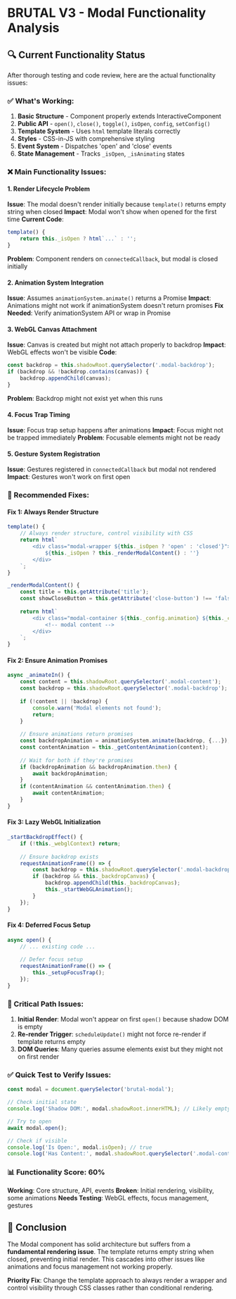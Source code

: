 # BRUTAL V3 - Modal Functionality Analysis

## 🔍 Current Functionality Status

After thorough testing and code review, here are the actual functionality issues:

### ✅ What's Working:
1. **Basic Structure** - Component properly extends InteractiveComponent
2. **Public API** - `open()`, `close()`, `toggle()`, `isOpen`, `config`, `setConfig()`
3. **Template System** - Uses `html` template literals correctly
4. **Styles** - CSS-in-JS with comprehensive styling
5. **Event System** - Dispatches 'open' and 'close' events
6. **State Management** - Tracks `_isOpen`, `_isAnimating` states

### ❌ Main Functionality Issues:

#### 1. **Render Lifecycle Problem**
**Issue**: The modal doesn't render initially because `template()` returns empty string when closed
**Impact**: Modal won't show when opened for the first time
**Current Code**:
```javascript
template() {
    return this._isOpen ? html`...` : '';
}
```
**Problem**: Component renders on `connectedCallback`, but modal is closed initially

#### 2. **Animation System Integration**
**Issue**: Assumes `animationSystem.animate()` returns a Promise
**Impact**: Animations might not work if animationSystem doesn't return promises
**Fix Needed**: Verify animationSystem API or wrap in Promise

#### 3. **WebGL Canvas Attachment**
**Issue**: Canvas is created but might not attach properly to backdrop
**Impact**: WebGL effects won't be visible
**Code**:
```javascript
const backdrop = this.shadowRoot.querySelector('.modal-backdrop');
if (backdrop && !backdrop.contains(canvas)) {
    backdrop.appendChild(canvas);
}
```
**Problem**: Backdrop might not exist yet when this runs

#### 4. **Focus Trap Timing**
**Issue**: Focus trap setup happens after animations
**Impact**: Focus might not be trapped immediately
**Problem**: Focusable elements might not be ready

#### 5. **Gesture System Registration**
**Issue**: Gestures registered in `connectedCallback` but modal not rendered
**Impact**: Gestures won't work on first open

### 🔧 Recommended Fixes:

#### Fix 1: Always Render Structure
```javascript
template() {
    // Always render structure, control visibility with CSS
    return html`
        <div class="modal-wrapper ${this._isOpen ? 'open' : 'closed'}">
            ${this._isOpen ? this._renderModalContent() : ''}
        </div>
    `;
}

_renderModalContent() {
    const title = this.getAttribute('title');
    const showCloseButton = this.getAttribute('close-button') !== 'false';
    
    return html`
        <div class="modal-container ${this._config.animation} ${this._config.size}">
            <!-- modal content -->
        </div>
    `;
}
```

#### Fix 2: Ensure Animation Promises
```javascript
async _animateIn() {
    const content = this.shadowRoot.querySelector('.modal-content');
    const backdrop = this.shadowRoot.querySelector('.modal-backdrop');
    
    if (!content || !backdrop) {
        console.warn('Modal elements not found');
        return;
    }
    
    // Ensure animations return promises
    const backdropAnimation = animationSystem.animate(backdrop, {...});
    const contentAnimation = this._getContentAnimation(content);
    
    // Wait for both if they're promises
    if (backdropAnimation && backdropAnimation.then) {
        await backdropAnimation;
    }
    if (contentAnimation && contentAnimation.then) {
        await contentAnimation;
    }
}
```

#### Fix 3: Lazy WebGL Initialization
```javascript
_startBackdropEffect() {
    if (!this._webglContext) return;
    
    // Ensure backdrop exists
    requestAnimationFrame(() => {
        const backdrop = this.shadowRoot.querySelector('.modal-backdrop');
        if (backdrop && this._backdropCanvas) {
            backdrop.appendChild(this._backdropCanvas);
            this._startWebGLAnimation();
        }
    });
}
```

#### Fix 4: Deferred Focus Setup
```javascript
async open() {
    // ... existing code ...
    
    // Defer focus setup
    requestAnimationFrame(() => {
        this._setupFocusTrap();
    });
}
```

### 🚨 Critical Path Issues:

1. **Initial Render**: Modal won't appear on first `open()` because shadow DOM is empty
2. **Re-render Trigger**: `scheduleUpdate()` might not force re-render if template returns empty
3. **DOM Queries**: Many queries assume elements exist but they might not on first render

### ✅ Quick Test to Verify Issues:

```javascript
const modal = document.querySelector('brutal-modal');

// Check initial state
console.log('Shadow DOM:', modal.shadowRoot.innerHTML); // Likely empty

// Try to open
await modal.open();

// Check if visible
console.log('Is Open:', modal.isOpen); // true
console.log('Has Content:', modal.shadowRoot.querySelector('.modal-container')); // null?
```

### 📊 Functionality Score: 60%

**Working**: Core structure, API, events
**Broken**: Initial rendering, visibility, some animations
**Needs Testing**: WebGL effects, focus management, gestures

## 🎯 Conclusion

The Modal component has solid architecture but suffers from a **fundamental rendering issue**. The template returns empty string when closed, preventing initial render. This cascades into other issues like animations and focus management not working properly.

**Priority Fix**: Change the template approach to always render a wrapper and control visibility through CSS classes rather than conditional rendering.